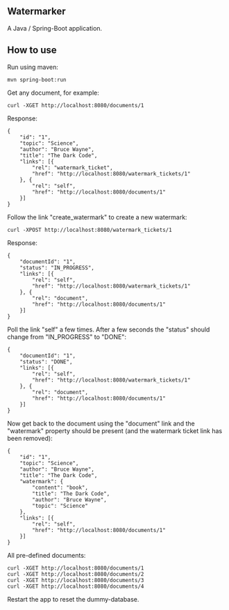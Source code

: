 ## Watermarker

A Java / Spring-Boot application.

## How to use

Run using maven:

    mvn spring-boot:run

Get any document, for example:

    curl -XGET http://localhost:8080/documents/1

Response:

    {
    	"id": "1",
    	"topic": "Science",
    	"author": "Bruce Wayne",
    	"title": "The Dark Code",
    	"links": [{
    		"rel": "watermark_ticket",
    		"href": "http://localhost:8080/watermark_tickets/1"
    	}, {
    		"rel": "self",
    		"href": "http://localhost:8080/documents/1"
    	}]
    }
 
Follow the link "create_watermark" to create a new watermark:

    curl -XPOST http://localhost:8080/watermark_tickets/1

Response:

    {
    	"documentId": "1",
    	"status": "IN_PROGRESS",
    	"links": [{
    		"rel": "self",
    		"href": "http://localhost:8080/watermark_tickets/1"
    	}, {
    		"rel": "document",
    		"href": "http://localhost:8080/documents/1"
    	}]
    }
    
 Poll the link "self" a few times. After a few seconds the "status" should change from "IN_PROGRESS" to "DONE":

    {
    	"documentId": "1",
    	"status": "DONE",
    	"links": [{
    		"rel": "self",
    		"href": "http://localhost:8080/watermark_tickets/1"
    	}, {
    		"rel": "document",
    		"href": "http://localhost:8080/documents/1"
    	}]
    }

Now get back to the document using the "document" link and the "watermark" property should be present (and the watermark ticket link has been removed):

    {
    	"id": "1",
    	"topic": "Science",
    	"author": "Bruce Wayne",
    	"title": "The Dark Code",
    	"watermark": {
    		"content": "book",
    		"title": "The Dark Code",
    		"author": "Bruce Wayne",
    		"topic": "Science"
    	},
    	"links": [{
    		"rel": "self",
    		"href": "http://localhost:8080/documents/1"
    	}]
    }
    
All pre-defined documents:

    curl -XGET http://localhost:8080/documents/1
    curl -XGET http://localhost:8080/documents/2
    curl -XGET http://localhost:8080/documents/3
    curl -XGET http://localhost:8080/documents/4

Restart the app to reset the dummy-database.